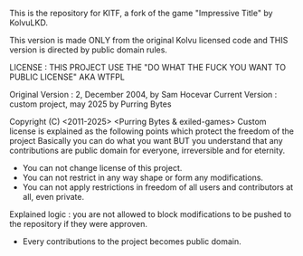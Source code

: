 This is the repository for KITF, a fork of the game "Impressive Title" by KolvuLKD.

This version is made ONLY from the original Kolvu licensed code and THIS version is
directed by public domain rules.

LICENSE :
THIS PROJECT USE THE "DO WHAT THE FUCK YOU WANT TO PUBLIC LICENSE" AKA WTFPL

Original Version : 2, December 2004, by Sam Hocevar
Current Version : custom project, may 2025 by Purring Bytes

Copyright (C) <2011-2025> <Purring Bytes & exiled-games>
Custom license is explained as the following points which protect the freedom of the project
Basically you can do what you want BUT you understand that any contributions are public domain 
for everyone, irreversible and for eternity.

- You can not change license of this project.
- You can not restrict in any way shape or form any modifications.
- You can not apply restrictions in freedom of all users and contributors at all, even private.

Explained logic : you are not allowed to block modifications to be pushed to the repository
if they were approven.

- Every contributions to the project becomes public domain.
